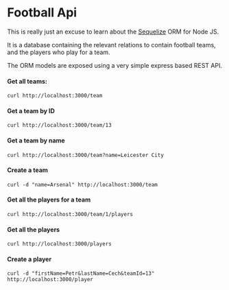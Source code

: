# Football Api

This is really just an excuse to learn about the [Sequelize](http://docs.sequelizejs.com/en/latest/) ORM for Node JS.

It is a database containing the relevant relations to contain football teams, and the players who play for a team.

The ORM models are exposed using a very simple express based REST API.


#### Get all teams:

`curl http://localhost:3000/team`

#### Get a team by ID

`curl http://localhost:3000/team/13`

#### Get a team by name

`curl http://localhost:3000/team?name=Leicester City`

#### Create a team

`curl -d "name=Arsenal" http://localhost:3000/team`

#### Get all the players for a team

`curl http://localhost:3000/team/1/players`

#### Get all the players

`curl http://localhost:3000/players`

#### Create a player

`curl -d "firstName=Petr&lastName=Cech&teamId=13" http://localhost:3000/player`
